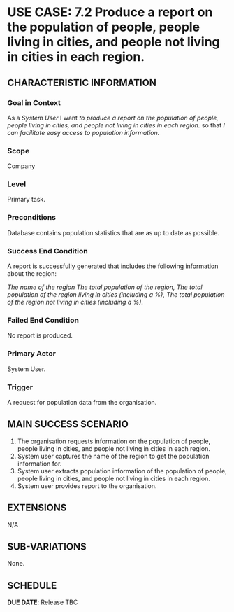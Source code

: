 # USE CASE: 7.2 Produce a report on the population of people, people living in cities, and people not living in cities in each region.

## CHARACTERISTIC INFORMATION

### Goal in Context

As a *System User* I want *to produce a report on the population of people, people living in cities, and people not living in cities in each region.* so that *I can facilitate easy access to population information.*

### Scope

Company

### Level

Primary task.

### Preconditions

Database contains population statistics that are as up to date as possible.

### Success End Condition

A report is successfully generated that includes the following information about the region:

*The name of the region*
*The total population of the region,*
*The total population of the region living in cities (including a %),*
*The total population of the region not living in cities (including a %).*


### Failed End Condition

No report is produced.

### Primary Actor

System User.

### Trigger

A request for population data from the organisation.

## MAIN SUCCESS SCENARIO

1. The organisation requests information on the population of people, people living in cities, and people not living in cities in each region.
2. System user captures the name of the region to get the population information for.
3. System user extracts population information of the population of people, people living in cities, and people not living in cities in each region.
4. System user provides report to the organisation.

## EXTENSIONS

N/A

## SUB-VARIATIONS

None. 

## SCHEDULE

**DUE DATE**: Release TBC